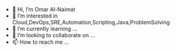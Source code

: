 - 👋 Hi, I’m Omar Al-Naimat
- 👀 I’m interested in Cloud,DevOps,SRE,Automation,Scripting,Java,ProblemSolving
- 🌱 I’m currently learning ...
- 💞️ I’m looking to collaborate on ...
- 📫 How to reach me ...
